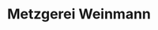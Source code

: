 ---
title: "Metzgerei Weinmann"
url: /bechhofen-an-der-heide/metzgerei-weinmann/
shop: Metzgerei
---